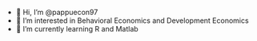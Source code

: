- 👋 Hi, I’m @pappuecon97
- 👀 I’m interested in Behavioral Economics and Development Economics
- 🌱 I’m currently learning R and Matlab

<!---
pappuecon97/pappuecon97 is a ✨ special ✨ repository because its `README.md` (this file) appears on your GitHub profile.
You can click the Preview link to take a look at your changes.
--->
